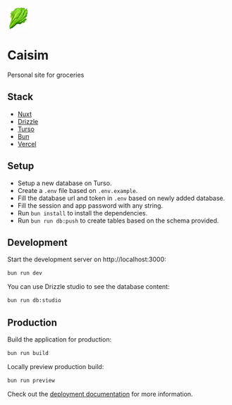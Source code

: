 <img src="./public/logo.png" alt="Caisim" width="50" />

# Caisim

Personal site for groceries

## Stack

- [Nuxt](https://nuxt.com/)
- [Drizzle](https://orm.drizzle.team/)
- [Turso](https://turso.tech/)
- [Bun](https://bun.sh/)
- [Vercel](https://vercel.com/)

## Setup

- Setup a new database on Turso.
- Create a `.env` file based on `.env.example`.
- Fill the database url and token in `.env` based on newly added database.
- Fill the session and app password with any string.
- Run `bun install` to install the dependencies.
- Run `bun run db:push` to create tables based on the schema provided.

## Development

Start the development server on http://localhost:3000:

```bash
bun run dev
```

You can use Drizzle studio to see the database content:

```bash
bun run db:studio
```

## Production

Build the application for production:

```bash
bun run build
```

Locally preview production build:

```bash
bun run preview
```

Check out the [deployment documentation](https://nuxt.com/docs/getting-started/deployment) for more information.
